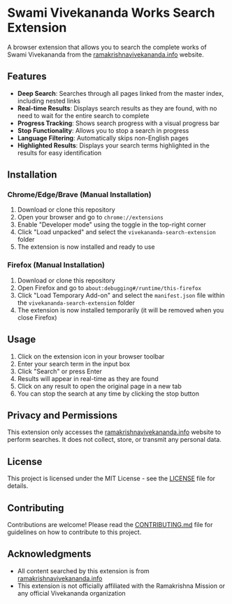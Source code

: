 # Swami Vivekananda Works Search Extension

A browser extension that allows you to search the complete works of Swami Vivekananda from the [ramakrishnavivekananda.info](https://www.ramakrishnavivekananda.info/vivekananda/master_index.htm) website.

## Features

- **Deep Search**: Searches through all pages linked from the master index, including nested links
- **Real-time Results**: Displays search results as they are found, with no need to wait for the entire search to complete
- **Progress Tracking**: Shows search progress with a visual progress bar
- **Stop Functionality**: Allows you to stop a search in progress
- **Language Filtering**: Automatically skips non-English pages
- **Highlighted Results**: Displays your search terms highlighted in the results for easy identification

## Installation

### Chrome/Edge/Brave (Manual Installation)

1. Download or clone this repository
2. Open your browser and go to `chrome://extensions`
3. Enable "Developer mode" using the toggle in the top-right corner
4. Click "Load unpacked" and select the `vivekananda-search-extension` folder
5. The extension is now installed and ready to use

### Firefox (Manual Installation)

1. Download or clone this repository
2. Open Firefox and go to `about:debugging#/runtime/this-firefox`
3. Click "Load Temporary Add-on" and select the `manifest.json` file within the `vivekananda-search-extension` folder
4. The extension is now installed temporarily (it will be removed when you close Firefox)

## Usage

1. Click on the extension icon in your browser toolbar
2. Enter your search term in the input box
3. Click "Search" or press Enter
4. Results will appear in real-time as they are found
5. Click on any result to open the original page in a new tab
6. You can stop the search at any time by clicking the stop button

## Privacy and Permissions

This extension only accesses the [ramakrishnavivekananda.info](https://www.ramakrishnavivekananda.info/) website to perform searches. It does not collect, store, or transmit any personal data.

## License

This project is licensed under the MIT License - see the [LICENSE](LICENSE) file for details.

## Contributing

Contributions are welcome! Please read the [CONTRIBUTING.md](CONTRIBUTING.md) file for guidelines on how to contribute to this project.

## Acknowledgments

- All content searched by this extension is from [ramakrishnavivekananda.info](https://www.ramakrishnavivekananda.info/)
- This extension is not officially affiliated with the Ramakrishna Mission or any official Vivekananda organization
